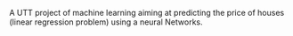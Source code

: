 A UTT project of machine learning aiming at predicting the price of houses (linear regression problem) using a neural Networks.
